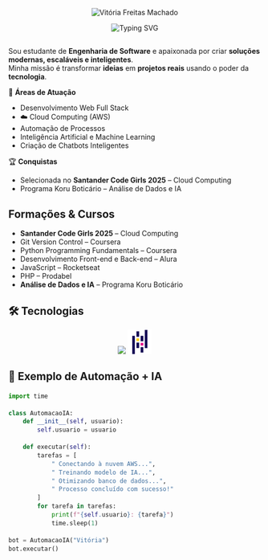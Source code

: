 <!-- Banner Moderno com Nome em Destaque -->
<p align="center">
  <img src="https://capsule-render.vercel.app/api?type=waving&color=9B5DE5&height=120&section=header&text=Vit%C3%B3ria%20Freitas%20Machado&fontColor=fff&fontSize=40&animation=fadeIn&desc=Desenvolvimento%20Web%20%7C%20Cloud%20%7C%20IA%20%7C%20Automação&descAlignY=75&descSize=20" alt="Vitória Freitas Machado" />
</p>

<!-- Efeito de Digitação -->
<p align="center">
  <img src="https://readme-typing-svg.herokuapp.com?font=Fira+Code&size=26&duration=3000&pause=700&color=9B5DE5&center=true&vCenter=true&width=800&lines=💻+Desenvolvedora+Web+Full+Stack;☁️+Especialista+em+Cloud+%26+Automação;🤖+Criadora+de+Chatbots+com+IA" alt="Typing SVG" />
</p>


##  
Sou estudante de **Engenharia de Software** e apaixonada por criar **soluções modernas, escaláveis e inteligentes**.  
Minha missão é transformar **ideias** em **projetos reais** usando o poder da **tecnologia**.

🔹 **Áreas de Atuação**
- Desenvolvimento Web Full Stack  
- ☁️ Cloud Computing (AWS)  
-  Automação de Processos  
-  Inteligência Artificial e Machine Learning  
-  Criação de Chatbots Inteligentes  

🏆 **Conquistas**
-  Selecionada no **Santander Code Girls 2025** – Cloud Computing  
-  Programa Koru Boticário – Análise de Dados e IA  



## Formações & Cursos
- **Santander Code Girls 2025** – Cloud Computing  
- Git Version Control – Coursera  
- Python Programming Fundamentals – Coursera  
- Desenvolvimento Front-end e Back-end – Alura  
- JavaScript – Rocketseat  
- PHP – Prodabel  
- **Análise de Dados e IA** – Programa Koru Boticário  



## 🛠 Tecnologias
<p align="center">
  <img src="https://skillicons.dev/icons?i=html,css,javascript,react,nodejs,python,mysql,aws,git,github&theme=light" />
  <img src="https://raw.githubusercontent.com/devicons/devicon/master/icons/pandas/pandas-original.svg" width="48" height="48" alt="Pandas"/>
</p>




## 🤖 Exemplo de Automação + IA
```python
import time

class AutomacaoIA:
    def __init__(self, usuario):
        self.usuario = usuario

    def executar(self):
        tarefas = [
            " Conectando à nuvem AWS...",
            " Treinando modelo de IA...",
            " Otimizando banco de dados...",
            " Processo concluído com sucesso!"
        ]
        for tarefa in tarefas:
            print(f"{self.usuario}: {tarefa}")
            time.sleep(1)

bot = AutomacaoIA("Vitória")
bot.executar()
